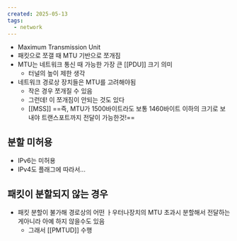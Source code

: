 ```yaml
---
created: 2025-05-13
tags:
  - network
---
```


- Maximum Transmission Unit
- 패킷으로 쪼갤 때 MTU 기반으로 쪼개짐
- MTU는 네트워크 통신 때 가능한 가장 큰 [[PDU]] 크기 의미
	- 터널의 높이 제한 생각
- 네트워크 경로상 장치들은 MTU를 고려해야됨
	- 작은 경우 쪼개질 수 있음
	- 그런데! 이 쪼개짐이 안되는 것도 있다
	- [[MSS]]
==즉, MTU가 1500바이트라도 보통 1460바이트 이하의 크기로 보내야 트랜스포트까지 전달이 가능한것!==
## 분할 미허용
- IPv6는 미허용
- IPv4도 플래그에 따라서...
## 패킷이 분할되지 않는 경우
- 패킷 분할이 불가해 경로상의 어떤 ㅏ우터나장치의 MTU 초과시 분할해서 전달하는게아니라 아예 하지 않을수도 있음
	- 그래서 [[PMTUD]] 수행